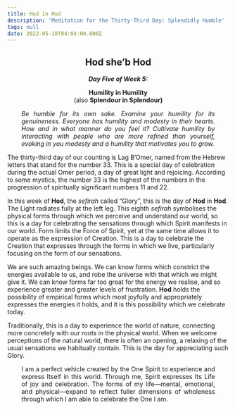 ```yaml
---
title: Hod in Hod
description: 'Meditation for the Thirty-Third Day: Splendidly Humble'
tags: null
date: 2022-05-18T04:04:00.000Z
---
```


<div style="font-weight: bold; text-align:center">
<h2>Hod she’b Hod</h2>
<i>Day Five of Week 5:</i> 
<p>Humility in Humility<br />
<span style="font-weight: normal">(also </span>Splendour in Splendour)</p>

</div>
<div style="text-align: justify; margin-left: 2rem; margin-right: 2rem;">

_Be humble for its own sake. Examine your humility for its genuineness. Everyone has humility and modesty in their hearts. How and in what manner do you feel it? Cultivate humility by interacting with people who are more refined than yourself, evoking in you modesty and a humility that motivates you to grow._

</div>

The thirty-third day of our counting is Lag B’Omer, named from the Hebrew letters that stand for the number 33. This is a special day of celebration during the actual Omer period, a day of great light and rejoicing. According to some mystics, the number 33 is the highest of the numbers in the progression of spiritually significant numbers 11 and 22.

In this week of **Hod**, the _sefirah_ called “Glory”, this is the day of **Hod** in **Hod**. The Light radiates fully at the left leg. This eighth _sefirah_ symbolises the physical forms through which we perceive and understand our world, so this is a day for celebrating the sensations through which Spirit manifests in our world. Form limits the Force of Spirit, yet at the same time allows it to operate as the expression of Creation. This is a day to celebrate the Creation that expresses through the forms in which we live, particularly focusing on the form of our sensations.

We are such amazing beings. We can know forms which constrict the energies available to us, and robe the universe with that which we might give it. We can know forms far too great for the energy we realise, and so experience greater and greater levels of frustration. **Hod** holds the possibility of empirical forms which most joyfully and appropriately expresses the energies it holds, and it is this possibility which we celebrate today.

Traditionally, this is a day to experience the world of nature, connecting more concretely with our roots in the physical world. When we welcome perceptions of the natural world, there is often an opening, a relaxing of the usual sensations we habitually contain. This is the day for appreciating such Glory.

<div style="text-align: justify; margin-left: 2rem; margin-right: 2rem;">

I am a perfect vehicle created by the One Spirit to experience and express Itself in this world. Through me, Spirit expresses Its Life of joy and celebration. The forms of my life&mdash;mental, emotional, and physical&mdash;expand to reflect fuller dimensions of wholeness through which I am able to celebrate the One I am.

</div>

